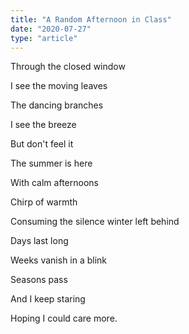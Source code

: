 ```yaml
---
title: "A Random Afternoon in Class"
date: "2020-07-27"
type: "article"
---
```


Through the closed window

I see the moving leaves

The dancing branches

I see the breeze

But don't feel it

The summer is here

With calm afternoons

Chirp of warmth 

Consuming the silence winter left behind

Days last long

Weeks vanish in a blink

Seasons pass

And I keep staring

Hoping I could care more.
